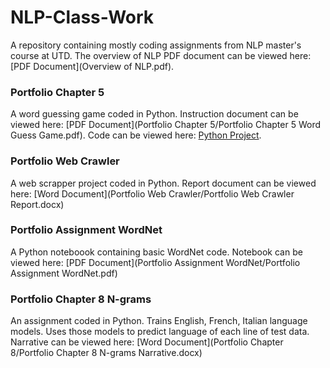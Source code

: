 # NLP-Class-Work
A repository containing mostly coding assignments from NLP master's course at UTD. The overview of NLP PDF document can be viewed here: [PDF Document](Overview of NLP.pdf).

### Portfolio Chapter 5
A word guessing game coded in Python. Instruction document can be viewed here: [PDF Document](Portfolio Chapter 5/Portfolio Chapter 5 Word Guess Game.pdf).
Code can be viewed here: [Python Project](https://jprinceutd.github.io/NLP-Class-Work/Portfolio%20Chapter%205).

### Portfolio Web Crawler
A web scrapper project coded in Python. Report document can be viewed here: [Word Document](Portfolio Web Crawler/Portfolio Web Crawler Report.docx)

### Portfolio Assignment WordNet
A Python noteboook containing basic WordNet code. Notebook can be viewed here: [PDF Document](Portfolio Assignment WordNet/Portfolio Assignment WordNet.pdf)

### Portfolio Chapter 8 N-grams
An assignment coded in Python. Trains English, French, Italian language models. Uses those models to predict language of each line of test data. Narrative can be viewed here: [Word Document](Portfolio Chapter 8/Portfolio Chapter 8 N-grams Narrative.docx)